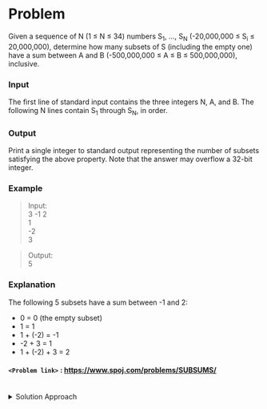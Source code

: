 # Problem
Given a sequence of N (1 ≤ N ≤ 34) numbers S<sub>1</sub>, ..., S<sub>N</sub> (-20,000,000 ≤ S<sub>i</sub> ≤ 20,000,000), determine how many subsets of S (including the empty one) have a sum between A and B (-500,000,000 ≤ A ≤ B ≤ 500,000,000), inclusive.

### Input

The first line of standard input contains the three integers N, A, and B. The following N lines contain S<sub>1</sub> through S<sub>N</sub>, in order.

### Output

Print a single integer to standard output representing the number of subsets satisfying the above property. Note that the answer may overflow a 32-bit integer.

### Example
>Input:<br/>
3 -1 2<br/>
1<br/>
-2<br/>
3<br/>

>Output:<br/>
5<br/>

### Explanation
The following 5 subsets have a sum between -1 and 2:

*   0 = 0 (the empty subset)
*   1 = 1
*   1 + (-2) = -1
*   \-2 + 3 = 1
*   1 + (-2) + 3 = 2

#### `<Problem link>` : <https://www.spoj.com/problems/SUBSUMS/>
<br/>
<details>
  <summary>Solution Approach</summary>
  
  ######
  We will use the meet in the middle approach to solve this problem.

  We divide the input into two sets of size n/2 and n-n/2. We then generate the sums of all the subsets in each set. 

  We combine the result by combining the sums and checking whether they satisfy a <= sum <=b. 

  We do it by first sorting the sums and then we binary search for all the values to find their corresponding values which when added satisfy a<= sum_set_1 + sum_set_2 <=b.
   
  ### References
  
  >https://www.geeksforgeeks.org/meet-in-the-middle/<br/>
  
</details>
